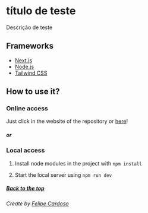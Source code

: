 # título de teste

Descrição de teste

## Frameworks

- [Next.js](https://nextjs.org)
- [Node.js](https://nodejs.org)
- [Tailwind CSS](https://tailwindcss.com)

## How to use it?

### Online access

Just click in the website of the repository or [here]( https://lymei.art )!

##### or

### Local access

1. Install node modules in the project with `npm install`

2. Start the local server using `npm run dev`

##### [Back to the top](#)

###### Create by [Felipe Cardoso](https://lymei.art)